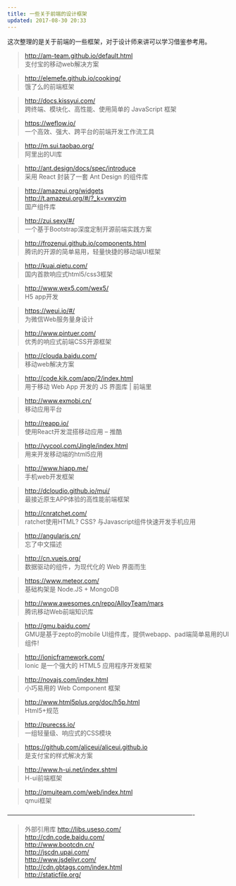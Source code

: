 ```yaml
---
title: 一些关于前端的设计框架
updated: 2017-08-30 20:33
---
```


这次整理的是关于前端的一些框架，对于设计师来讲可以学习借鉴参考用。

> http://am-team.github.io/default.html <br/>
支付宝的移动web解决方案

> http://elemefe.github.io/cooking/<br/>
饿了么的前端框架

> http://docs.kissyui.com/ <br/>
跨终端、模块化、高性能、使用简单的 JavaScript 框架

> https://weflow.io/ <br/>
一个高效、强大、跨平台的前端开发工作流工具

> http://m.sui.taobao.org/ <br/>
阿里出的UI库

> http://ant.design/docs/spec/introduce <br/>
采用 React 封装了一套 Ant Design 的组件库

> http://amazeui.org/widgets <br/>
> http://t.amazeui.org/#/?_k=vwvzjm<br/>
国产组件库

> http://zui.sexy/#/ <br/>
一个基于Bootstrap深度定制开源前端实践方案

> http://frozenui.github.io/components.html <br/>
腾讯的开源的简单易用，轻量快捷的移动端UI框架

> http://kuai.qietu.com/ <br/>
国内首款响应式html5/css3框架

> http://www.wex5.com/wex5/ <br/>
H5 app开发

> https://weui.io/#/ <br/>
为微信Web服务量身设计

> http://www.pintuer.com/ <br/>
优秀的响应式前端CSS开源框架

> http://clouda.baidu.com/ <br/>
移动web解决方案

> http://code.kik.com/app/2/index.html <br/>
用于移动 Web App 开发的 JS 界面库 | 前端里

> http://www.exmobi.cn/ <br/>
移动应用平台

> http://reapp.io/ <br/>
使用React开发混搭移动应用 – 推酷

> http://vycool.com/Jingle/index.html <br/>
用来开发移动端的html5应用

> http://www.hiapp.me/ <br/>
手机web开发框架

> http://dcloudio.github.io/mui/ <br/>
最接近原生APP体验的高性能前端框架

> http://cnratchet.com/ <br/>
ratchet使用HTML? CSS? 与Javascript组件快速开发手机应用

> http://angularjs.cn/ <br/>
忘了中文描述

> http://cn.vuejs.org/ <br/>
数据驱动的组件，为现代化的 Web 界面而生

> https://www.meteor.com/ <br/>
基础构架是 Node.JS + MongoDB

> http://www.awesomes.cn/repo/AlloyTeam/mars <br/>
腾讯移动Web前端知识库

> http://gmu.baidu.com/ <br/>
GMU是基于zepto的mobile UI组件库，提供webapp、pad端简单易用的UI组件!

> http://ionicframework.com/ <br/>
Ionic 是一个强大的 HTML5 应用程序开发框架

> http://novajs.com/index.html <br/>
小巧易用的 Web Component 框架

> http://www.html5plus.org/doc/h5p.html <br/>
Html5+规范

> http://purecss.io/ <br/>
一组轻量级、响应式的CSS模块

> https://github.com/aliceui/aliceui.github.io <br/>
是支付宝的样式解决方案

> http://www.h-ui.net/index.shtml <br/>
H-ui前端框架

> http://qmuiteam.com/web/index.html <br/>
qmui框架

——————————————————————————————-

> 外部引用库
http://libs.useso.com/ <br/>
http://cdn.code.baidu.com/ <br/>
http://www.bootcdn.cn/ <br/>
http://jscdn.upai.com/ <br/>
http://www.jsdelivr.com/ <br/>
http://cdn.gbtags.com/index.html <br/>
http://staticfile.org/ <br/>

